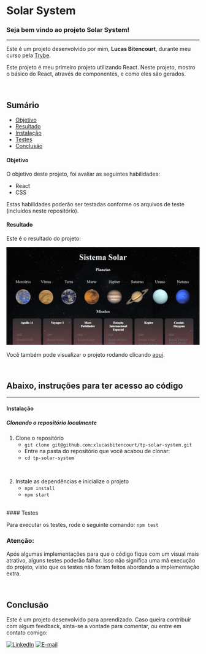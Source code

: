 # Solar System

### Seja bem vindo ao projeto Solar System!

----

Este é um projeto desenvolvido por mim, **Lucas Bitencourt**, durante meu curso pela [Trybe](https://www.betrybe.com/).

Este projeto é meu primeiro projeto utilizando React. Neste projeto, mostro o básico do React, através de componentes, e como eles são gerados.

<br>

## Sumário

- [Objetivo](#objetivo)
- [Resultado](#resultado)
- [Instalação](#instalação)
- [Testes](#testes)
- [Conclusão](#conclusão)

#### Objetivo

O objetivo deste projeto, foi avaliar as seguintes habilidades:

- React
- CSS

Estas habilidades poderão ser testadas conforme os arquivos de teste (incluídos neste repositório). 

#### Resultado

Este é o resultado do projeto:

<img src='./img/solar.png'>

Você também pode visualizar o projeto rodando clicando [aqui](https://lucasbitencourt.com.br/tp-solar-system/).

<br>

## Abaixo, instruções para ter acesso ao código

---

#### Instalação

##### Clonando o repositório localmente

1. Clone o repositório
     - `git clone git@github.com:xlucasbitencourt/tp-solar-system.git`
     - Entre na pasta do repositório que você acabou de clonar:
     - `cd tp-solar-system`    
  <br>
  
2. Instale as dependências e inicialize o projeto
    - `npm install`
    - `npm start`

<br>
#### Testes

Para executar os testes, rode o seguinte comando:
`npm test`

### Atenção: 

Após algumas implementações para que o código fique com um visual mais atrativo, alguns testes poderão falhar. Isso não significa uma má execução do projeto, visto que os testes não foram feitos abordando a implementação extra.

<br>

## Conclusão

Este é um projeto desenvolvido para aprendizado. Caso queira contribuir com algum feedback, sinta-se a vontade para comentar, ou entre em contato comigo:

<a href="https://www.linkedin.com/in/lucasbitencourt/"><img alt="LinkedIn" src="https://img.shields.io/badge/LinkedIn-0077B5?style=for-the-badge&logo=linkedin&logoColor=white" /></a> <a href="mailto:klucasbitencourt@gmail.com"><img alt="E-mail" src="https://img.shields.io/badge/Gmail-D14836?style=for-the-badge&logo=gmail&logoColor=white" /></a> 